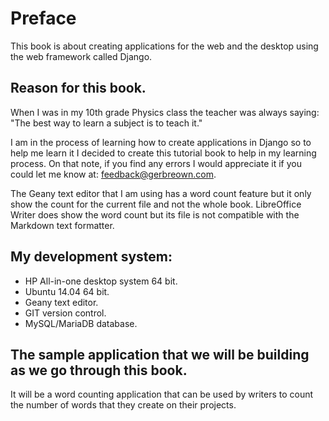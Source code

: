 # Preface

This book is about creating applications for the web and the desktop using the web framework called Django. 

## Reason for this book.
When I was in my 10th grade Physics class the teacher was always saying: "The best way to learn a subject is to teach it."

I am in the process of learning how to create applications in Django so to help me learn it I decided to create this tutorial book to help in my learning process. On that note, if you find any errors I would appreciate it if you could let me know at: feedback@gerbreown.com.

The Geany text editor that I am using has a word count feature but it only show the count for the current file and not the whole book.  LibreOffice Writer does show the word count but its file is not compatible with the Markdown text formatter.

## My development system:
 * HP All-in-one desktop system 64 bit.
 * Ubuntu 14.04 64 bit.
 * Geany text editor.
 * GIT version control.
 * MySQL/MariaDB database.
 
## The sample application that we will be building as we go through this book.

It will be a word counting application that can be used by writers to count the number of words that they create on their projects.
